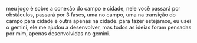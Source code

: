 meu jogo é sobre a conexão do campo e cidade, nele você passará por obstáculos, passará por 3 fases, uma no campo, uma na transição do campo para cidade e outra apenas na cidade.
para fazer estejamos, eu usei o gemini, ele me ajudou a desenvolver, mas todos as ideias foram pensadas por mim, apenas desenvolvidas no gemini.
